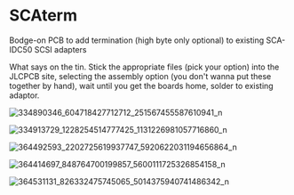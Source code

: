 # SCAterm
Bodge-on PCB to add termination (high byte only optional) to existing SCA-IDC50 SCSI adapters


What says on the tin. Stick the appropriate files (pick your option) into the JLCPCB site, selecting the assembly option (you don't wanna put these together by hand), wait until you get the boards home, solder to existing adaptor.

![334890346_604718427712712_251567455587610941_n](https://github.com/GeorgeRudolf/SCAterm/assets/24400566/1d413443-ed87-4eb6-b060-ea1234f2b875)

![334913729_1228254514777425_1131226981057716860_n](https://github.com/GeorgeRudolf/SCAterm/assets/24400566/a9dd88ba-c928-493c-874f-b7e7b25e0bd1)

![364492593_2202725619937747_5920622031194656864_n](https://github.com/GeorgeRudolf/SCAterm/assets/24400566/748ccbe6-403b-4697-ae46-6dddefae2f1a)

![364414697_848764700199857_5600111725326854158_n](https://github.com/GeorgeRudolf/SCAterm/assets/24400566/181552b9-7ceb-4693-835e-26bdd600c631)

![364531131_826332475745065_5014375940741486342_n](https://github.com/GeorgeRudolf/SCAterm/assets/24400566/081076b5-99a5-46cd-826f-c4ce06905ea9)
